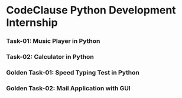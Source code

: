 # CodeClause Python Development Internship
### Task-01: Music Player in Python
### Task-02: Calculator in Python
### Golden Task-01: Speed Typing Test in Python
### Golden Task-02: Mail Application with GUI
